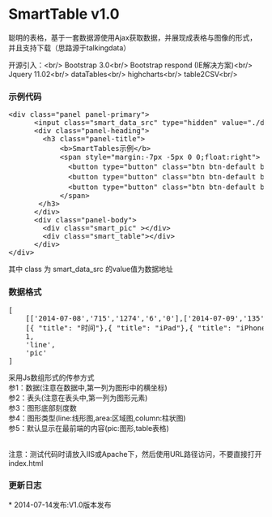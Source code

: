 SmartTable v1.0
=======
聪明的表格，基于一套数据源使用Ajax获取数据，并展现成表格与图像的形式，并且支持下载（思路源于talkingdata）

开源引入：<br/\>
	Bootstrap 3.0<br/\>
	Bootstrap respond (IE解决方案)<br/\>
	Jquery 11.02<br/\>
	dataTables<br/\>
	highcharts<br/\>
	table2CSV<br/\>


<h3>示例代码</h3>
<pre>
&lt;div class=&quot;panel panel-primary&quot;&gt;
  	  &lt;input class=&quot;smart_data_src&quot; type=&quot;hidden&quot; value=&quot;./demodata.txt&quot;/&gt;
	  &lt;div class=&quot;panel-heading&quot;&gt;
	    &lt;h3 class=&quot;panel-title&quot;&gt;
	    	&lt;b&gt;SmartTables示例&lt;/b&gt;
	    	&lt;span style=&quot;margin:-7px -5px 0 0;float:right&quot;&gt;
	    	  &lt;button type=&quot;button&quot; class=&quot;btn btn-default btn-sm change_pic&quot;&gt;&lt;span title=&quot;显示图形&quot; class=&quot;glyphicon glyphicon-picture&quot;&gt;&lt;/span&gt;&lt;/button&gt;
	    	  &lt;button type=&quot;button&quot; class=&quot;btn btn-default btn-sm change_table&quot;&gt;&lt;span title=&quot;显示表格&quot; class=&quot;glyphicon glyphicon-list-alt&quot;&gt;&lt;/span&gt;&lt;/button&gt;
	    	  &lt;button type=&quot;button&quot; class=&quot;btn btn-default btn-sm down_load&quot;&gt;&lt;span title=&quot;下载表格&quot; class=&quot;glyphicon glyphicon-download&quot;&gt;&lt;/span&gt;&lt;/button&gt;
	    	&lt;/span&gt;
	   &lt;/h3&gt;
	  &lt;/div&gt;
	  &lt;div class=&quot;panel-body&quot;&gt;
	  	&lt;div class=&quot;smart_pic&quot; &gt;&lt;/div&gt;
	    &lt;div class=&quot;smart_table&quot;&gt;&lt;/div&gt;
	  &lt;/div&gt;
&lt;/div&gt;
</pre>
其中 class 为 smart_data_src 的value值为数据地址

<h3>数据格式</h3>
<pre>
[
	[['2014-07-08','715','1274','6','0'],['2014-07-09','135','273','4','0'],['2014-07-10','49','110','1','0'],['2014-07-11','31','75','1','0'],['2014-07-12','32','66','1','1'],['2014-07-13','20','78','1','0'],['2014-07-14','17','31','0','0']],
	[{ "title": "时间"},{ "title": "iPad"},{ "title": "iPhone"},{ "title": "iPod touch"},{ "title": "PC"}],
	1,
	'line',
	'pic'
]
</pre>
采用Js数组形式的传参方式<br/\>
参1：数据(注意在数据中,第一列为图形中的横坐标)<br/\>
参2：表头(注意在表头中,第一列为图形元素)<br/\>
参3：图形底部刻度数<br/\>
参4：图形类型(line:线形图,area:区域图,column:柱状图)<br/\>
参5：默认显示在最前端的内容(pic:图形,table表格)<br/\>
<br/>

注意：测试代码时请放入IIS或Apache下，然后使用URL路径访问，不要直接打开index.html

<h3>更新日志</h3>
* 2014-07-14发布:V1.0版本发布
